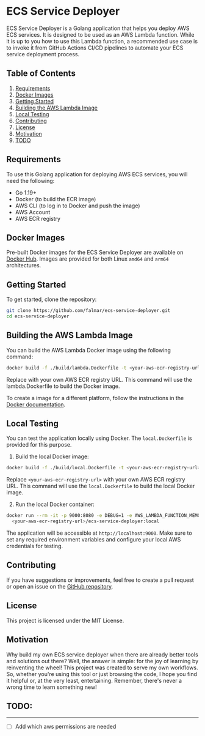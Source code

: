 # ECS Service Deployer

ECS Service Deployer is a Golang application that helps you deploy AWS ECS services. It is designed to be used as an AWS
Lambda function. While it is up to you how to use this Lambda function, a recommended use case is to invoke it from GitHub Actions CI/CD pipelines to automate your ECS service deployment process.

## Table of Contents
1. [Requirements](#requirements)
2. [Docker Images](#docker-images)
3. [Getting Started](#getting-started)
4. [Building the AWS Lambda Image](#building-the-aws-lambda-image)
5. [Local Testing](#local-testing)
6. [Contributing](#contributing)
7. [License](#license)
8. [Motivation](#motivation)
9. [TODO](#todo)

## Requirements

To use this Golang application for deploying AWS ECS services, you will need the following:

- Go 1.19+
- Docker (to build the ECR image)
- AWS CLI (to log in to Docker and push the image)
- AWS Account
- AWS ECR registry

## Docker Images

Pre-built Docker images for the ECS Service Deployer are available on [Docker Hub](https://hub.docker.com/r/falmar/ecs-service-deployer). Images are provided for both Linux `amd64` and `arm64` architectures.

## Getting Started

To get started, clone the repository:

```bash
git clone https://github.com/falmar/ecs-service-deployer.git
cd ecs-service-deployer
```

## Building the AWS Lambda Image

You can build the AWS Lambda Docker image using the following command:

```bash
docker build -f ./build/lambda.Dockerfile -t <your-aws-ecr-registry-url>/ecs-service-deployer .
```

Replace <your-aws-ecr-registry-url> with your own AWS ECR registry URL. This command will use the lambda.Dockerfile to build the Docker image.

To create a image for a different platform, follow the instructions in the [Docker documentation](https://docs.docker.com/build/building/multi-platform/).

## Local Testing

You can test the application locally using Docker. The `local.Dockerfile` is provided for this purpose.

1. Build the local Docker image:

```bash
docker build -f ./build/local.Dockerfile -t <your-aws-ecr-registry-url>/ecs-service-deployer:local .
```

Replace `<your-aws-ecr-registry-url>` with your own AWS ECR registry URL. This command will use the `local.Dockerfile` to build the local Docker image.

2. Run the local Docker container:

```bash
docker run --rm -it -p 9000:8080 -e DEBUG=1 -e AWS_LAMBDA_FUNCTION_MEMORY_SIZE=512 \
  <your-aws-ecr-registry-url>/ecs-service-deployer:local
```

The application will be accessible at `http://localhost:9000`. Make sure to set any required environment variables and configure your local AWS credentials for testing.


## Contributing

If you have suggestions or improvements, feel free to create a pull request or open an issue on
the [GitHub repository](https://github.com/falmar/ecs-service-deployer).

## License

This project is licensed under the MIT License.

## Motivation

Why build my own ECS service deployer when there are already better tools and solutions out there? Well, the answer is simple: for the joy of learning by reinventing the wheel! This project was created to serve my own workflows. So, whether you're using this tool or just browsing the code, I hope you find it helpful or, at the very least, entertaining. Remember, there's never a wrong time to learn something new!

## TODO:

---

- [ ] Add which aws permissions are needed
